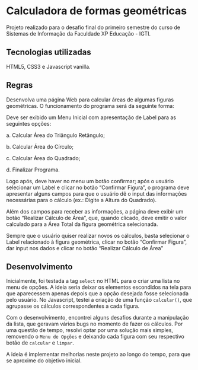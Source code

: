 # Calculadora de formas geométricas

Projeto realizado para o desafio final do primeiro semestre do curso de Sistemas de Informação da Faculdade XP Educação - IGTI.

## Tecnologias utilizadas

HTML5, CSS3 e Javascript vanilla.

## Regras

Desenvolva uma página Web para calcular áreas de algumas figuras geométricas. O funcionamento do programa será da seguinte forma:

Deve ser exibido um Menu Inicial com apresentação de Label para as seguintes opções:

a. Calcular Área do Triângulo Retângulo;

b. Calcular Área do Círculo;

c. Calcular Área do Quadrado;

d. Finalizar Programa.


Logo após, deve haver no menu um botão confirmar; após o usuário selecionar um Label e clicar no botão “Confirmar Figura”, o programa deve apresentar alguns campos para que o usuário dê o input das informações necessárias para o cálculo (ex.: Digite a Altura do Quadrado). 

Além dos campos para receber as informações, a página deve exibir um botão “Realizar Cálculo de Área”, que, quando clicado, deve emitir o valor calculado para a Área Total da figura geométrica selecionada. 

Sempre que o usuário quiser realizar novos os cálculos, basta selecionar o Label relacionado à figura geométrica, clicar no botão “Confirmar Figura”, dar input nos dados e clicar no botão “Realizar Cálculo de Área”

## Desenvolvimento

Inicialmente, foi testada a tag ```select``` no HTML para o criar uma lista no menu de opções. A ideia seria deixar os elementos escondidos na tela para que aparecessem apenas depois que a opção desejada fosse selecionada pelo usuário. No Javascript, testei a criação de uma função ```calcular()```, que agrupasse os cálculos correspondentes a cada figura.

Com o desenvolvimento, encontrei alguns desafios durante a manipulação da lista, que geravam vários bugs no momento de fazer os cálculos. Por uma questão de tempo, resolvi optar por uma solução mais simples, removendo o ```Menu de Opções``` e deixando cada figura com seu respectivo botão de ```calcular``` e ```limpar```.

A ideia é implementar melhorias neste projeto ao longo do tempo, para que se aproxime do objetivo inicial.
